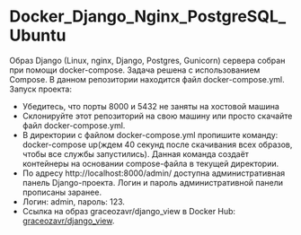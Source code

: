 # Docker_Django_Nginx_PostgreSQL_Ubuntu
Образ Django (Linux, nginx, Django, Postgres, Gunicorn) сервера собран при помощи docker-compose. 
Задача решена с использованием Compose. В данном репозитории находится файл docker-compose.yml. 
Запуск проекта: 
  - Убедитесь, что порты 8000 и 5432 не заняты на хостовой машина
  - Склонируйте этот репозиторий на свою машину или просто скачайте файл docker-compose.yml.
  - В директории с файлом docker-compose.yml пропишите команду: docker-compose up(ждем 40 секунд после скачивания всех образов, чтобы все службы запустились). Данная команда создаёт контейнеры на основании compose-файла в текущей директории.
  - По адресу http://localhost:8000/admin/ доступна административная панель Django-проекта. Логин и пароль административной панели прописаны заранее.
  - Логин: admin, пароль: 123.
  - Ссылка на образ graceozavr/django_view в Docker Hub: [graceozavr/django_view](https://hub.docker.com/r/graceozavr/django_view). 
